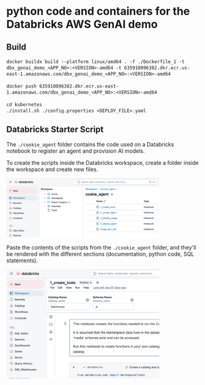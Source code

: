 # python code and containers for the Databricks AWS GenAI demo 

## Build 

```
docker buildx build --platform linux/amd64 . -f ./Dockerfile_1 -t dbx_genai_demo_<APP_NO>:<VERSION>-amd64 -t 635910096382.dkr.ecr.us-east-1.amazonaws.com/dbx_genai_demo_<APP_NO>:<VERSION>-amd64

docker push 635910096382.dkr.ecr.us-east-1.amazonaws.com/dbx_genai_demo_<APP_NO>:<VERSION>-amd64

cd kubernetes
./install.sh ./config.properties <DEPLOY_FILE>.yaml

```

## Databricks Starter Script

The `./cookie_agent` folder contains the code used on a Databricks notebook to register an agent and provision AI models.

To create the scripts inside the Databricks workspace, create a folder inside the workspace and create new files.

<img src="./cookie_agent/dbx-1.png" width="400" />

Paste the contents of the scripts from the `./cookie_agent` folder, and they'll be rendered with the different sections (documentation, python code, SQL statements).

<img src="./cookie_agent/dbx-2.png" width="400" />
